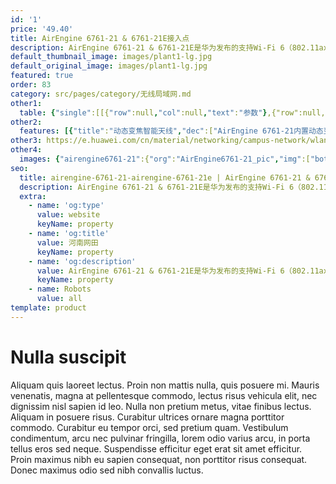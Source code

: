 ```yaml
---
id: '1'
price: '49.40'
title: AirEngine 6761-21 & 6761-21E接入点
description: AirEngine 6761-21 & 6761-21E是华为发布的支持Wi-Fi 6（802.11ax）标准的室内AP。支持2.4GHz（4x4）和5GHz（4x4）及独立射频扫描，整机速率可达3.55Gbps。内置智能天线（AirEngine 6761-21），信号随用户而动，极大地增强用户对无线网络的使用体验。适用于移动办公、教育、场馆等人流密集场景。
default_thumbnail_image: images/plant1-lg.jpg
default_original_image: images/plant1-lg.jpg
featured: true
order: 83
category: src/pages/category/无线局域网.md
other1: 
  table: {"single":[[{"row":null,"col":null,"text":"参数"},{"row":null,"col":null,"text":"AirEngine 6761-21 & 6761-21E接入点"}],[{"row":null,"col":null,"text":"尺寸（直径×高）"},{"row":null,"col":null,"text":"Φ220 x 53 mm"}],[{"row":null,"col":null,"text":"电源输入"},{"row":null,"col":null,"text":"DC：43.2 V to 57.6 V\nPoE供电：满足802.3at以太网供电标准"}],[{"row":null,"col":null,"text":"最大功耗"},{"row":null,"col":null,"text":"22 W（不包含USB）"}],[{"row":null,"col":null,"text":"最大用户数"},{"row":null,"col":null,"text":"≤1024\n说明：使用环境不同实际用户数存在差异"}],[{"row":null,"col":null,"text":"工作温度"},{"row":null,"col":null,"text":" -10℃～+50℃"}],[{"row":null,"col":null,"text":"天线类型"},{"row":null,"col":null,"text":"AirEngine 6761-21：内置动态变焦智能天线\nAirEngine 6761-21E：外置天线"}],[{"row":null,"col":null,"text":"MIMO:空间流"},{"row":null,"col":null,"text":"2.4GHz: 4×4:4，5GHz: 4×4:4"}],[{"row":null,"col":null,"text":"无线协议"},{"row":null,"col":null,"text":"802.11a/b/g/n/ac/ac wave2/ax"}],[{"row":null,"col":null,"text":"最高速率"},{"row":null,"col":null,"text":"3.55Gbps"}]]}
other2:
  features: [{"title":"动态变焦智能天线","dec":["AirEngine 6761-21内置动态变焦智能天线，支持全向和高密覆盖模式，根据不用场景可动态调整覆盖模式，全向模式覆盖范围广，高密模式提升整网性能，保障用户高密接入业务体验"]},{"title":"独立射频扫描","dec":["配置独立射频扫描功能，在提升智能漫游、干扰源扫描定位、Wi-Fi定位精度同时，且不影响用户正常业务使用"]},{"title":"云管理","dec":["可通过华为云管理平台对AP设备及业务进行管理和运维，节省网络运维成本"]}]
other3: https://e.huawei.com/cn/material/networking/campus-network/wlan/c813f97f43fe4a8ebb7762fde6412840
other4:
  images: {"airengine6761-21":{"org":"AirEngine6761-21_pic","img":["bottom.png","front.png","front_left.png","front_right.png","rear.png","rear_top.png","top.png"]}}
seo:
  title: airengine-6761-21-airengine-6761-21e | AirEngine 6761-21 & 6761-21E接入点 | AirEngine 6700 系列 | 室内接入点 | 无线局域网 | 企业网络
  description: AirEngine 6761-21 & 6761-21E是华为发布的支持Wi-Fi 6（802.11ax）标准的室内AP。支持2.4GHz（4x4）和5GHz（4x4）及独立射频扫描，整机速率可达3.55Gbps。内置智能天线（AirEngine 6761-21），信号随用户而动，极大地增强用户对无线网络的使用体验。适用于移动办公、教育、场馆等人流密集场景。
  extra:
    - name: 'og:type'
      value: website
      keyName: property
    - name: 'og:title'
      value: 河南网田
      keyName: property
    - name: 'og:description'
      value: AirEngine 6761-21 & 6761-21E是华为发布的支持Wi-Fi 6（802.11ax）标准的室内AP。支持2.4GHz（4x4）和5GHz（4x4）及独立射频扫描，整机速率可达3.55Gbps。内置智能天线（AirEngine 6761-21），信号随用户而动，极大地增强用户对无线网络的使用体验。适用于移动办公、教育、场馆等人流密集场景。
      keyName: property
    - name: Robots
      value: all
template: product
---
```


# Nulla suscipit

Aliquam quis laoreet lectus. Proin non mattis nulla, quis posuere mi. Mauris venenatis, magna at pellentesque commodo, lectus risus vehicula elit, nec dignissim nisl sapien id leo. Nulla non pretium metus, vitae finibus lectus. Aliquam in posuere risus. Curabitur ultrices ornare magna porttitor commodo. Curabitur eu tempor orci, sed pretium quam. Vestibulum condimentum, arcu nec pulvinar fringilla, lorem odio varius arcu, in porta tellus eros sed neque. Suspendisse efficitur eget erat sit amet efficitur. Proin maximus nibh eu sapien consequat, non porttitor risus consequat. Donec maximus odio sed nibh convallis luctus.